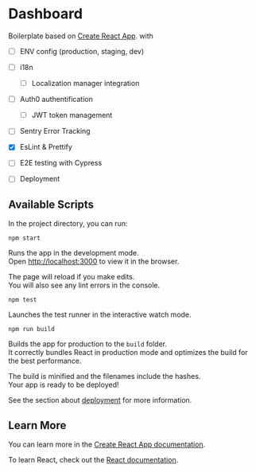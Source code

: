 # Dashboard
Boilerplate based on [Create React App](https://github.com/facebook/create-react-app). with 
- [ ] ENV config (production, staging, dev)
- [ ] i18n
    - [ ] Localization manager integration
- [ ] Auth0 authentification
    - [ ] JWT token management
- [ ] Sentry Error Tracking
- [x] EsLint & Prettify
- [ ] E2E testing with Cypress
- [ ] Deployment



## Available Scripts

In the project directory, you can run:

 `npm start`

Runs the app in the development mode.\
Open [http://localhost:3000](http://localhost:3000) to view it in the browser.

The page will reload if you make edits.\
You will also see any lint errors in the console.

`npm test`

Launches the test runner in the interactive watch mode.


`npm run build`

 Builds the app for production to the `build` folder.\
It correctly bundles React in production mode and optimizes the build for the best performance.

The build is minified and the filenames include the hashes.\
Your app is ready to be deployed!

See the section about [deployment](https://facebook.github.io/create-react-app/docs/deployment) for more information.

## Learn More

You can learn more in the [Create React App documentation](https://facebook.github.io/create-react-app/docs/getting-started).

To learn React, check out the [React documentation](https://reactjs.org/).
